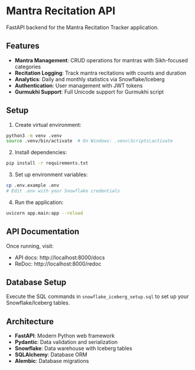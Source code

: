# Mantra Recitation API

FastAPI backend for the Mantra Recitation Tracker application.

## Features

- **Mantra Management**: CRUD operations for mantras with Sikh-focused categories
- **Recitation Logging**: Track mantra recitations with counts and duration
- **Analytics**: Daily and monthly statistics via Snowflake/Iceberg
- **Authentication**: User management with JWT tokens
- **Gurmukhi Support**: Full Unicode support for Gurmukhi script

## Setup

1. Create virtual environment:
```bash
python3 -m venv .venv
source .venv/bin/activate  # On Windows: .venv\Scripts\activate
```

2. Install dependencies:
```bash
pip install -r requirements.txt
```

3. Set up environment variables:
```bash
cp .env.example .env
# Edit .env with your Snowflake credentials
```

4. Run the application:
```bash
uvicorn app.main:app --reload
```

## API Documentation

Once running, visit:
- API docs: http://localhost:8000/docs
- ReDoc: http://localhost:8000/redoc

## Database Setup

Execute the SQL commands in `snowflake_iceberg_setup.sql` to set up your Snowflake/Iceberg tables.

## Architecture

- **FastAPI**: Modern Python web framework
- **Pydantic**: Data validation and serialization
- **Snowflake**: Data warehouse with Iceberg tables
- **SQLAlchemy**: Database ORM
- **Alembic**: Database migrations
